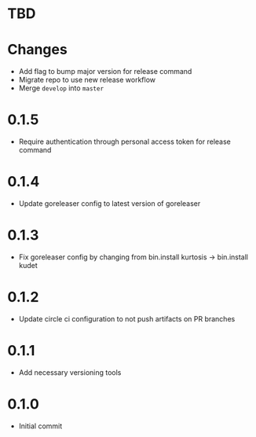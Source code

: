 # TBD

# Changes
* Add flag to bump major version for release command
* Migrate repo to use new release workflow
* Merge `develop` into `master`

# 0.1.5
* Require authentication through personal access token for release command

# 0.1.4
* Update goreleaser config to latest version of goreleaser

# 0.1.3
* Fix goreleaser config by changing from bin.install kurtosis -> bin.install kudet

# 0.1.2
* Update circle ci configuration to not push artifacts on PR branches

# 0.1.1
* Add necessary versioning tools

# 0.1.0
* Initial commit